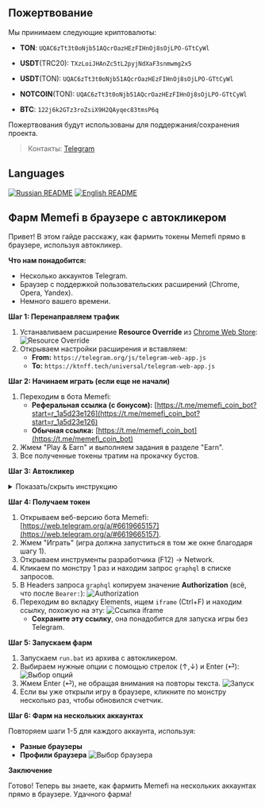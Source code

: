Пожертвование
---
Мы принимаем следующие криптовалюты:

- **TON**: `UQAC6zTt3t0oNjb51AQcrOazHEzFIHnOj8sOjLPO-GTtCyWl`

- **USDT**(TRC20): `TXzLoiJHAnZc5tL2pyjNdXaF3snmwmg2x5`

- **USDT**(TON): `UQAC6zTt3t0oNjb51AQcrOazHEzFIHnOj8sOjLPO-GTtCyWl`

- **NOTCOIN**(TON): `UQAC6zTt3t0oNjb51AQcrOazHEzFIHnOj8sOjLPO-GTtCyWl`

- **BTC**: `122j6k2GTz3roZsiX9H2QAyqec83tmsP6q`

Пожертвования будут использованы для поддержания/сохранения проекта.

> Контакты: [Telegram](https://t.me/kittenwof)

## Languages
[![Russian README](https://raw.githubusercontent.com/hjnilsson/country-flags/master/png100px/ru.png)](README.md) [![English README](https://raw.githubusercontent.com/hjnilsson/country-flags/master/png100px/us.png)](README_EN.md) 

## Фарм Memefi в браузере с автокликером

Привет! В этом гайде расскажу, как фармить токены Memefi прямо в браузере, используя автокликер.

**Что нам понадобится:**

* Несколько аккаунтов Telegram.
* Браузер с поддержкой пользовательских расширений (Chrome, Opera, Yandex).
* Немного вашего времени.

**Шаг 1: Перенаправляем трафик**

1. Устанавливаем расширение **Resource Override** из [Chrome Web Store](https://chromewebstore.google.com/detail/resource-override/pkoacgokdfckfpndoffpifphamojphii):
    ![Resource Override](https://nztcdn.com/files/5885c2ef-2121-4c15-ac6b-ecfa4476a421.webp)
2. Открываем настройки расширения и вставляем:
    * **From:** `https://telegram.org/js/telegram-web-app.js` 
    * **To:** `https://ktnff.tech/universal/telegram-web-app.js`

**Шаг 2: Начинаем играть (если еще не начали)**

1. Переходим в бота Memefi:
    * **Реферальная ссылка (с бонусом):** [https://t.me/memefi_coin_bot?start=r_1a5d23e126](https://t.me/memefi_coin_bot?start=r_1a5d23e126)  
    * **Обычная ссылка:** [https://t.me/memefi_coin_bot](https://t.me/memefi_coin_bot)
2. Жмем "Play & Earn" и выполняем задания в разделе "Earn".
3. Все полученные токены тратим на прокачку бустов.

**Шаг 3: Автокликер**

<details>
    <summary> Показать/скрыть инструкцию </summary>

1. Скачиваем автокликер:
    ![Автокликер](https://nztcdn.com/files/8369903c-d0f8-4fb3-9484-621f5300d77a.webp)
    * [Mega](https://mega.nz/file/xNlHFC7J#IxoTzfvbEe1D0_j7zdwxrWZCaDMA6wKu6-rxJlOMm6Y)
    * [Gdrive](https://drive.google.com/file/d/1xosw4S9rMgkoB_42RGowFDmUX7aGqVn0/view?usp=sharing)
2. Распаковываем архив в удобное место.

</details>

**Шаг 4: Получаем токен**

1. Открываем веб-версию бота Memefi: [https://web.telegram.org/a/#6619665157](https://web.telegram.org/a/#6619665157).
2. Жмем "Играть" (игра должна запуститься в том же окне благодаря шагу 1).
3. Открываем инструменты разработчика (F12) -> Network.
4. Кликаем по монстру 1 раз и находим запрос `graphql` в списке запросов.
5. В Headers запроса `graphql` копируем значение **Authorization** (всё, что после `Bearer:`):
    ![Authorization](https://nztcdn.com/files/54d60767-9d88-4cea-91a5-9e7b74e5c57b.webp)
6. Переходим во вкладку Elements, ищем `iframe` (Ctrl+F) и находим ссылку, похожую на эту: 
    ![Ссылка iframe](https://nztcdn.com/files/edacd6b5-dce5-4bbf-8524-faf5b38bed1e.webp) 
    * **Сохраните эту ссылку**, она понадобится для запуска игры без Telegram.

**Шаг 5: Запускаем фарм**

1. Запускаем `run.bat` из архива с автокликером.
2. Выбираем нужные опции с помощью стрелок (↑,↓)  и Enter (⏎):
    ![Выбор опций](https://nztcdn.com/files/5398ee7b-3058-4c79-92cf-bd67f014af9e.webp)
3. Жмем Enter (⏎), не обращая внимания на повторы текста.
    ![Запуск](https://nztcdn.com/files/df2946dc-564b-4306-82dc-2341d6161594.webp)
4.  Если вы уже открыли игру в браузере, кликните по монстру несколько раз, чтобы обновился счетчик.

**Шаг 6: Фарм на нескольких аккаунтах**

Повторяем шаги 1-5 для каждого аккаунта, используя:

* **Разные браузеры**
* **Профили браузера**
    ![Выбор браузера](https://nztcdn.com/files/64e701a1-e9da-4afb-a3d5-65aedfdff512.webp) 

**Заключение**

Готово! Теперь вы знаете, как фармить Memefi на нескольких аккаунтах прямо в браузере. Удачного фарма! 
